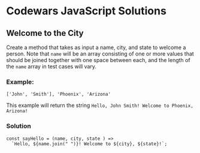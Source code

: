 # Codewars JavaScript Solutions

## Welcome to the City

Create a method that takes as input a name, city, and state to welcome a person. Note that `name` will be an array consisting of one or more values that should be joined together with one space between each, and the length of the `name` array in test cases will vary.

### Example:

```
['John', 'Smith'], 'Phoenix', 'Arizona'
```

This example will return the string `Hello, John Smith! Welcome to Phoenix, Arizona!`

### Solution

```
const sayHello = (name, city, state ) =>
  `Hello, ${name.join(" ")}! Welcome to ${city}, ${state}!`;
```
